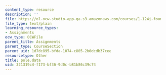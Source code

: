 ```yaml
---
content_type: resource
description: ''
file: https://ol-ocw-studio-app-qa.s3.amazonaws.com/courses/1-124j-foundations-of-software-engineering-fall-2000/321319c4f173bf369d0cb81b86c39c74_pole.data
file_type: text/plain
learning_resource_types:
- Assignments
ocw_type: OCWFile
parent_title: Assignments
parent_type: CourseSection
parent_uid: 1d7dc895-bfda-1074-c805-2b0dcdb37cee
resourcetype: Other
title: pole.data
uid: 321319c4-f173-bf36-9d0c-b81b86c39c74
---
```


